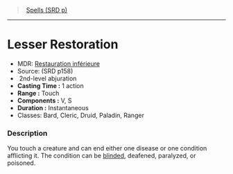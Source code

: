 ﻿---
!SpellItem
Family: SpellVO
Name: Lesser Restoration
Type: abjuration
Level: 2
CastingTime: 1 action
Range: Touch
Components: V, S
Duration: Instantaneous
Classes: Bard, Cleric, Druid, Paladin, Ranger
Source: (SRD p158)
AltName: '[Restauration inférieure](hd_spells_restauration_inferieure.md)'
Id: spells_vo.md#lesser-restoration
ParentLink: spells_vo.md#spells-srd-p
ParentName: Spells (SRD p)
NameLevel: 1
Attributes:
  Name: Lesser Restoration
  Markdown: >+
    # <!--Name-->Lesser Restoration<!--/Name-->


    - MDR: <!--AltName-->[Restauration inférieure](hd_spells_restauration_inferieure.md)<!--/AltName-->

    - Source: <!--Source-->(SRD p158)<!--/Source-->

    -  <!--Level-->2<!--/Level-->nd-level <!--Type-->abjuration<!--/Type-->

    - **Casting Time :** <!--CastingTime-->1 action<!--/CastingTime-->

    - **Range :** <!--Range-->Touch<!--/Range-->

    - **Components :** <!--Components-->V, S<!--/Components-->

    - **Duration :** <!--Duration-->Instantaneous<!--/Duration-->

    - Classes: <!--Classes-->Bard, Cleric, Druid, Paladin, Ranger<!--/Classes-->


    ### Description


    You touch a creature and can end either one disease or one condition afflicting it. The condition can be [blinded](srd_conditions_blinded.md), deafened, paralyzed, or poisoned.

  AltName: '[Restauration inférieure](hd_spells_restauration_inferieure.md)'
  Source: (SRD p158)
  Level: 2
  Type: abjuration
  CastingTime: 1 action
  Range: Touch
  Components: V, S
  Duration: Instantaneous
  Classes: Bard, Cleric, Druid, Paladin, Ranger
AttributesDictionary: >+
  Name: Lesser Restoration

  Markdown: >+

    # <!--Name-->Lesser Restoration<!--/Name-->





    - MDR: <!--AltName-->[Restauration inférieure](hd_spells_restauration_inferieure.md)<!--/AltName-->



    - Source: <!--Source-->(SRD p158)<!--/Source-->



    -  <!--Level-->2<!--/Level-->nd-level <!--Type-->abjuration<!--/Type-->



    - **Casting Time :** <!--CastingTime-->1 action<!--/CastingTime-->



    - **Range :** <!--Range-->Touch<!--/Range-->



    - **Components :** <!--Components-->V, S<!--/Components-->



    - **Duration :** <!--Duration-->Instantaneous<!--/Duration-->



    - Classes: <!--Classes-->Bard, Cleric, Druid, Paladin, Ranger<!--/Classes-->





    ### Description





    You touch a creature and can end either one disease or one condition afflicting it. The condition can be [blinded](srd_conditions_blinded.md), deafened, paralyzed, or poisoned.



  AltName: '[Restauration inférieure](hd_spells_restauration_inferieure.md)'

  Source: (SRD p158)

  Level: 2

  Type: abjuration

  CastingTime: 1 action

  Range: Touch

  Components: V, S

  Duration: Instantaneous

  Classes: Bard, Cleric, Druid, Paladin, Ranger

---
> [Spells (SRD p)](srd_spells.md)

---

# Lesser Restoration

- MDR: [Restauration inférieure](hd_spells_restauration_inferieure.md)
- Source: (SRD p158)
-  2nd-level abjuration
- **Casting Time :** 1 action
- **Range :** Touch
- **Components :** V, S
- **Duration :** Instantaneous
- Classes: Bard, Cleric, Druid, Paladin, Ranger

### Description

You touch a creature and can end either one disease or one condition afflicting it. The condition can be [blinded](srd_conditions_blinded.md), deafened, paralyzed, or poisoned.

